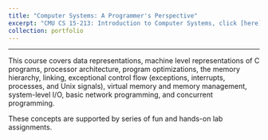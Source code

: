 ```yaml
---
title: "Computer Systems: A Programmer's Perspective"
excerpt: "CMU CS 15-213: Introduction to Computer Systems, click [here](https://github.com/Altman-S/CMU-15-213) <br/><img src='/images/projects/csapp_overview.png' width='70%'>"
collection: portfolio
---
```


---

This course covers data representations, machine level representations of C programs, processor architecture, program optimizations, the memory hierarchy, linking, exceptional control flow (exceptions, interrupts, processes, and Unix signals), virtual memory and memory management, system-level I/O, basic network programming, and concurrent programming.

These concepts are supported by series of fun and hands-on lab assignments.
